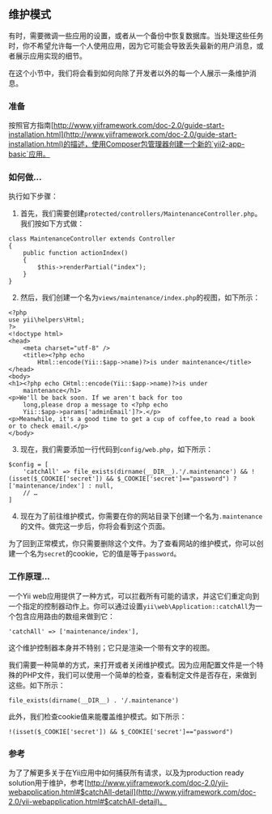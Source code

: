 ## 维护模式

有时，需要微调一些应用的设置，或者从一个备份中恢复数据库。当处理这些任务时，你不希望允许每一个人使用应用，因为它可能会导致丢失最新的用户消息，或者展示应用实现的细节。

在这个小节中，我们将会看到如何向除了开发者以外的每一个人展示一条维护消息。

### 准备

按照官方指南[http://www.yiiframework.com/doc-2.0/guide-start-installation.html](http://www.yiiframework.com/doc-2.0/guide-start-installation.html)的描述，使用Composer包管理器创建一个新的`yii2-app-basic`应用。

### 如何做...

执行如下步骤：

1. 首先，我们需要创建`protected/controllers/MaintenanceController.php`。我们按如下方式做：

```
class MaintenanceController extends Controller
{
    public function actionIndex()
    {
        $this->renderPartial("index");
    }
}
```

2. 然后，我们创建一个名为`views/maintenance/index.php`的视图，如下所示：

```
<?php
use yii\helpers\Html;
?>
<!doctype html>
<head>
    <meta charset="utf-8" />
    <title><?php echo
        Html::encode(Yii::$app->name)?>is under maintenance</title>
</head>
<body>
<h1><?php echo CHtml::encode(Yii::$app->name)?>is under
    maintenance</h1>
<p>We'll be back soon. If we aren't back for too
    long,please drop a message to <?php echo
    Yii::$app->params['adminEmail']?>.</p>
<p>Meanwhile, it's a good time to get a cup of coffee,to read a book or to check email.</p>
</body>
```

3. 现在，我们需要添加一行代码到`config/web.php`，如下所示：

```
$config = [
    'catchAll' => file_exists(dirname(__DIR__).'/.maintenance') && !(isset($_COOKIE['secret']) && $_COOKIE['secret']=="password") ? ['maintenance/index'] : null,
    // …
]
```

4. 现在为了前往维护模式，你需要在你的网站目录下创建一个名为`.maintenance`的文件。做完这一步后，你将会看到这个页面。

为了回到正常模式，你只需要删除这个文件。为了查看网站的维护模式，你可以创建一个名为`secret`的cookie，它的值是等于`password`。

### 工作原理...

一个Yii web应用提供了一种方式，可以拦截所有可能的请求，并这它们重定向到一个指定的控制器动作上。你可以通过设置`yii\web\Application::catchAll`为一个包含应用路由的数组来做到它：

```
'catchAll' => ['maintenance/index'],
```

这个维护控制器本身并不特别；它只是渲染一个带有文字的视图。

我们需要一种简单的方式，来打开或者关闭维护模式。因为应用配置文件是一个特殊的PHP文件，我们可以使用一个简单的检查，查看制定文件是否存在，来做到这些。如下所示：

```
file_exists(dirname(__DIR__) . '/.maintenance')
```

此外，我们检查cookie值来能覆盖维护模式。如下所示：

```
!(isset($_COOKIE['secret']) && $_COOKIE['secret']=="password")
```

### 参考

为了了解更多关于在Yii应用中如何捕获所有请求，以及为production ready solution用于维护，参考[http://www.yiiframework.com/doc-2.0/yii-webapplication.html#$catchAll-detail](http://www.yiiframework.com/doc-2.0/yii-webapplication.html#$catchAll-detail)。